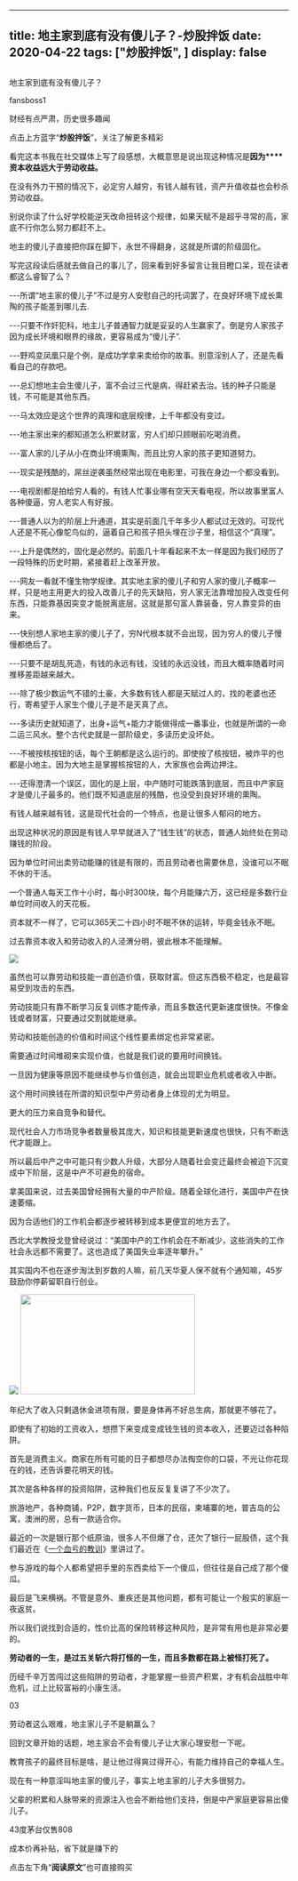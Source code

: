 
---
title:   地主家到底有没有傻儿子？-炒股拌饭
date: 2020-04-22
tags: ["炒股拌饭", ]
display: false
---


## 



地主家到底有没有傻儿子？




fansboss1




财经有点严肃，历史很多趣闻


点击上方蓝字“**炒股拌饭**”，关注了解更多精彩

看完这本书我在社交媒体上写了段感想，大概意思是说出现这种情况是**因为****资本收益远大于劳动收益。**

在没有外力干预的情况下，必定穷人越穷，有钱人越有钱，资产升值收益也会秒杀劳动收益。

别说你读了什么好学校能逆天改命扭转这个规律，如果天赋不是超乎寻常的高，家底不行你怎么努力都赶不上。

地主的傻儿子直接把你踩在脚下，永世不得翻身，这就是所谓的阶级固化。

写完这段读后感就去做自己的事儿了，回来看到好多留言让我目瞪口呆，现在读者都这么睿智了么？

---所谓“地主家的傻儿子”不过是穷人安慰自己的托词罢了，在良好环境下成长熏陶的孩子能差到哪儿去.

---只要不作奸犯科，地主儿子普通智力就是妥妥的人生赢家了。倒是穷人家孩子因为成长环境和眼界的缘故，更容易成为“傻儿子”.

---野鸡变凤凰只是个例，是成功学拿来卖给你的故事。别意淫别人了，还是先看看自己的存款吧。

---总幻想地主会生傻儿子，富不会过三代是病，得赶紧去治。钱的种子只能是钱，不可能是其他东西。

---马太效应是这个世界的真理和底层规律，上千年都没有变过。

---地主家出来的都知道怎么积累财富，穷人们却只顾眼前吃喝消费。

---富人家的儿子从小在商业环境熏陶，而且比穷人家的孩子更知道努力。

---现实是残酷的，屌丝逆袭虽然经常出现在电影里，可我在身边一个都没看到。

---电视剧都是拍给穷人看的，有钱人忙事业哪有空天天看电视，所以故事里富人各种傻逼，穷人老实人有好报。

---普通人以为的阶层上升通道，其实是前面几千年多少人都试过无效的。可现代人还是不死心像鸵鸟似的，逼着自己和孩子把头埋在沙子里，相信这个“真理”。

---上升是偶然的，固化是必然的。前面几十年看起来不太一样是因为我们经历了一段特殊的历史时期，紧接着赶上改革开放。

---网友一看就不懂生物学规律。其实地主家的傻儿子和穷人家的傻儿子概率一样，只是地主用更大的投入改善儿子的先天缺陷，穷人家无法靠增加投入改变任何东西，只能靠基因突变才能脱离底层。这就是那句富人靠装备，穷人靠变异的由来。

---快别想人家地主家的傻儿子了，穷N代根本就不会出现，因为穷人的傻儿子慢慢都绝后了。

---只要不是胡乱死造，有钱的永远有钱，没钱的永远没钱，而且大概率随着时间推移差距越来越大。

---除了极少数运气不错的土豪，大多数有钱人都是天赋过人的，找的老婆也还行，寄希望于人家生个傻儿子是不是天真了点。

---多读历史就知道了，出身+运气+能力才能做得成一番事业，也就是所谓的一命二运三风水。整个古代史就是一部阶级史，多读历史没坏处。

---不被按核按钮的话，每个王朝都是这么运行的。即使按了核按钮，被炸平的也都是小地主。因为大地主是掌握核按钮的人，大家族也会两边押注。

---还得澄清一个误区，固化的是上层，中产随时可能跌落到底层，而且中产家庭才是傻儿子最多的。他们既不知道底层的残酷，也没受到良好环境的熏陶。



有钱人越来越有钱，这是现代社会的一个特点，也是让很多人郁闷的地方。

出现这种状况的原因是有钱人早早就进入了“钱生钱”的状态，普通人始终处在劳动赚钱的阶段。

因为单位时间出卖劳动能赚的钱是有限的，而且劳动者也需要休息，没谁可以不眠不休的干活。

一个普通人每天工作十小时，每小时300块，每个月能赚六万，这已经是多数行业单位时间收入的天花板。

资本就不一样了，它可以365天二十四小时不眠不休的运转，毕竟金钱永不眠。

过去靠资本收入和劳动收入的人泾渭分明，彼此根本不能理解。

<img class="rich_pages" data-ratio="0.502092050209205" data-type="png" data-w="478" data-s="300,640" src="https://mmbiz.qpic.cn/sz_mmbiz_png/tnE2st4BmibbTTlYcGJibLIr1FdaibicYnYsOibFiap3hSQMO0TMo4FxQG8k4ia7k9mbzTA4tic24JIBlChibqr9m2wylNA/640?wx_fmt=png"/>

虽然也可以靠劳动和技能一直创造价值，获取财富。但这东西极不稳定，也是最容易受到攻击的东西。

劳动技能只有靠不断学习反复训练才能传承，而且多数迭代更新速度很快。不像金钱或者财富，只要通过交割就能继承。

劳动和技能创造的价值和时间这个线性要素绑定也非常紧密。

需要通过时间堆砌来实现价值，也就是我们说的要用时间换钱。

一旦因为健康等原因不能继续参与价值创造，就会出现职业危机或者收入中断。

这个用时间换钱在所谓的知识型中产劳动者身上体现的尤为明显。

更大的压力来自竞争和替代。

现代社会人力市场竞争者数量极其庞大，知识和技能更新速度也很快，只有不断迭代才能跟上。

所以最后中产之中可能只有少数人升级，大部分人随着社会变迁最终会被迫下沉变成中下阶层，这是中产不可避免的宿命。

拿美国来说，过去美国曾经拥有大量的中产阶级。随着全球化进行，美国中产在快速萎缩。

因为合适他们的工作机会都逐步被转移到成本更便宜的地方去了。

西北大学教授戈登曾经说过：“美国中产的工作机会在不断减少，这些消失的工作社会永远都不需要了。这也造成了美国失业率逐年攀升。”

其实国内不也在逐步淘汰到岁数的人嘛，前几天华夏人保不就有个通知嘛，45岁鼓励你停薪留职自行创业。

<img class="rich_pages" data-ratio="0.3387334315169367" data-type="png" data-w="679" data-s="300,640" src="https://mmbiz.qpic.cn/sz_mmbiz_png/tnE2st4BmibbTTlYcGJibLIr1FdaibicYnYsbiaiaMlKFmricCXfxMeCuH4JHtic6HD69fHjSvv4D8LOwXgQnPib8nAuOhA/640?wx_fmt=png"/>

<img class="rich_pages" data-ratio="0.5692567567567568" data-s="300,640" src="https://mmbiz.qpic.cn/sz_mmbiz_png/tnE2st4Bmibb7ia5j4gBEaYlT0tLFeydOVL0XbekicII6Z10FZas0syKRmz5XaUZNLN5xPo0u1ISAVESL351iaYFcA/640?wx_fmt=png" data-type="png" data-w="592" style="width: 315px;height: 180px;"/>

年纪大了收入只剩退休金进项有限，要是身体再不好总生病，那就更不够花了。

即使有了初始的工资收入，想攒下来变成变成钱生钱的资本收入，还要迈过各种陷阱。

首先是消费主义。商家在所有可能的日子都想尽办法掏空你的口袋，不光让你花现在的钱，还告诉要花明天的钱。

其次是各种各样的投资陷阱，这种我们也反反复复讲了不少次了。

旅游地产，各种商铺，P2P，数字货币，日本的民宿，柬埔寨的地，普吉岛的公寓，澳洲的房，总有一款适合你。

最近的一次是银行那个纸原油，很多人不但爆了仓，还欠了银行一屁股债，这个我们最近在《[一个血亏的教训](http://mp.weixin.qq.com/s?__biz=Mzg4NTE3NTE2NQ==&amp;mid=2247484563&amp;idx=1&amp;sn=1502e779aa3a086dc8fc6e860168a32d&amp;chksm=cfada281f8da2b976010c8949e41a57eb7c1885f8acc65598d7e82b7d20368edefa2f1611dcb&amp;scene=21#wechat_redirect)》里讲过了。

参与游戏的每个人都希望把手里的东西卖给下一个傻瓜，但往往是自己成了那个傻瓜。

最后是飞来横祸。不管是意外、重疾还是其他问题，都有可能让一个殷实的家庭一夜返贫。

所以我们说找到合适的，性价比高的保险转移这种风险，是非常有用也是非常必要的。

**劳动者的一生，是过五关斩六将打怪的一生，而且多数都在路上被怪打死了。**

历经千辛万苦闯过这些陷阱的劳动者，才能掌握一些资产积累，才有机会战胜中年危机，过上比较富裕的小康生活。



03

劳动者这么艰难，地主家儿子不是躺赢么？

回到文章开始的话题，地主家会不会有傻儿子让大家心理安慰一下呢。

教育孩子的最终目标是啥，是让他过得爽过得开心，有能力维持自己的幸福人生。

现在有一种意淫叫地主家的傻儿子，事实上地主家的儿子大多很努力。

父辈的积累和人脉带来的资源注入也会不断给他们支持，倒是中产家庭更容易出傻儿子。

<mp-miniprogram data-miniprogram-appid="wx32540bd863b27570" data-miniprogram-path="pages/index/index?target_page=%2fpages%2fweb%2fweb%3fspecialUrl%3d1%26src%3dhttps%253a%252f%252fmobile.yangkeduo.com%252fpromotion_op.html%253ftype%253d34%2526id%253d61535%2526refer_scene_id%253dwxapp_platform_cgbf0422" data-miniprogram-nickname="拼多多" data-miniprogram-avatar="http://mmbiz.qpic.cn/mmbiz_png/I3ht2WMGrPhb8w78sb6et6KbzbGg6gkPYl1m3Zme7x2SRF9mLbB0MyYZUcrXZqmrNMBDpFjpKB9ztsvYTTQScw/640?wx_fmt=png&amp;wxfrom=200" data-miniprogram-title="苹果手机" data-miniprogram-imageurl="http://mmbiz.qpic.cn/sz_mmbiz_jpg/tnE2st4Bmibb7ia5j4gBEaYlT0tLFeydOVXeqKNzmmiapUr8TI4tY5njEwPIuwgIsFFiaQj2ZVt5xE9VkLuWmib5ibuw/0?wx_fmt=jpeg" data-miniprogram-type="card" data-miniprogram-servicetype="0"></mp-miniprogram>

43度茅台仅售808

<mp-miniprogram data-miniprogram-appid="wx32540bd863b27570" data-miniprogram-path="pages/index/index?target_page=%2fpages%2fweb%2fweb%3fspecialUrl%3d1%26src%3dhttps%253a%252f%252fmobile.yangkeduo.com%252fpromotion_op.html%253ftype%253d6%2526id%253d128057%2526refer_scene_id%253dwxapp_platform_cgbf0422" data-miniprogram-nickname="拼多多" data-miniprogram-avatar="http://mmbiz.qpic.cn/mmbiz_png/I3ht2WMGrPhb8w78sb6et6KbzbGg6gkPYl1m3Zme7x2SRF9mLbB0MyYZUcrXZqmrNMBDpFjpKB9ztsvYTTQScw/640?wx_fmt=png&amp;wxfrom=200" data-miniprogram-title="名酒专场" data-miniprogram-imageurl="http://mmbiz.qpic.cn/sz_mmbiz_jpg/tnE2st4Bmibb7ia5j4gBEaYlT0tLFeydOVOqsaib3Pp5D52AEjzUialmCuBuYDmCut2WVXI7Dyhkt9MCssDRPFDiamA/0?wx_fmt=jpeg" data-miniprogram-type="card" data-miniprogram-servicetype="0"></mp-miniprogram>

成本价再补贴，省下就是赚下的

<mp-miniprogram data-miniprogram-appid="wx32540bd863b27570" data-miniprogram-path="pages/index/index?target_page=%2fpages%2fweb%2fweb%3fspecialUrl%3d1%26src%3dhttps%253a%252f%252fmobile.yangkeduo.com%252fbrand_activity_subsidy.html%253f_pdd_fs%253d1%2526_pdd_tc%253dffffff%2526_pdd_sbs%253d1%2526refer_scene_id%253dwxapp_platform_cgbf0422" data-miniprogram-nickname="拼多多" data-miniprogram-avatar="http://mmbiz.qpic.cn/mmbiz_png/I3ht2WMGrPhb8w78sb6et6KbzbGg6gkPYl1m3Zme7x2SRF9mLbB0MyYZUcrXZqmrNMBDpFjpKB9ztsvYTTQScw/640?wx_fmt=png&amp;wxfrom=200" data-miniprogram-title="百亿补贴" data-miniprogram-imageurl="http://mmbiz.qpic.cn/sz_mmbiz_jpg/tnE2st4Bmibb7ia5j4gBEaYlT0tLFeydOVvXBKp9wxk8z6F5BAJOuMbAgU3HdvpfXeGC1Juq4Tgz3ZhjmCjmJBPA/0?wx_fmt=jpeg" data-miniprogram-type="card" data-miniprogram-servicetype="0"></mp-miniprogram>

点击左下角“**阅读原文**”也可直接购买








